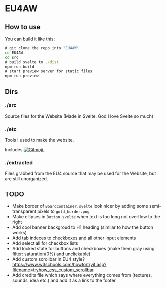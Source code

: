 # EU4AW

## How to use

You can build it like this:

```cmd
# git clone the repo into "EU4AW"
cd EU4AW
cd src
# build svelte to ./dist
npm run build
# start preview server for static files
npm run preview
```

## Dirs

### ./src

Source files for the Website (Made in Svelte. God I love Svelte so much)

### ./etc

Tools I used to make the website.

Includes <a href="https://gitmoji.dev">
  <img src="https://img.shields.io/badge/gitmoji-%20😜%20😍-FFDD67.svg?style=flat-square" alt="Gitmoji">
</a>.

### ./extracted

Files grabbed from the EU4 source that may be used for the Website, but are still unorganized.

## TODO

* Make border of `BoardContainer.svelte` look nicer by adding some semi-transparent pixels to `gold_border.png`
* Make ellipses in `Button.svelte` when text is too long not overflow to the right
* Add cool banner backgroud to H1 heading (similar to how the button works)
* Add tab indeces to checkboxes and all other input elements
* Add select all for checkbox lists
* Add locked state for buttons and checkboxes (make them gray using filter: saturation(0%) and unclickable)
* Add custom scrollbar in EU4 style? <https://www.w3schools.com/howto/tryit.asp?filename=tryhow_css_custom_scrollbar>
* Add credits file which says where everything comes from (textures, sounds, idea etc.) and add it as a link to the footer
